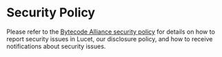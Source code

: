 # Security Policy

Please refer to the [Bytecode Alliance security policy](https://bytecodealliance.org/security) for details on how to report security issues in Lucet, our disclosure policy, and how to receive notifications about security issues.
